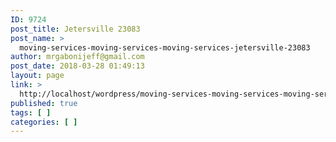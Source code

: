 ```yaml
---
ID: 9724
post_title: Jetersville 23083
post_name: >
  moving-services-moving-services-moving-services-jetersville-23083
author: mrgabonijeff@gmail.com
post_date: 2018-03-28 01:49:13
layout: page
link: >
  http://localhost/wordpress/moving-services-moving-services-moving-services-jetersville-23083/
published: true
tags: [ ]
categories: [ ]
---
```

